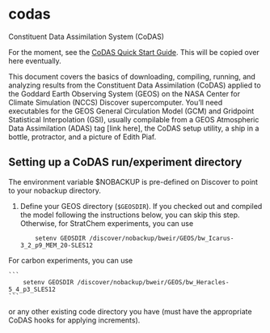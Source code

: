 # codas
Constituent Data Assimilation System (CoDAS)

For the moment, see the [CoDAS Quick Start Guide](https://docs.google.com/document/d/1sJCxe_Z5JTAU28Yfen4U7j75EIMQnNhmLModc4ZN1ek/edit?usp=sharing). This will be copied over here eventually.

This document covers the basics of downloading, compiling, running, and analyzing results from the Constituent Data Assimilation (CoDAS) applied to the Goddard Earth Observing System (GEOS) on the NASA Center for Climate Simulation (NCCS) Discover supercomputer. You’ll need executables for the GEOS General Circulation Model (GCM) and Gridpoint Statistical Interpolation (GSI), usually compilable from a GEOS Atmospheric Data Assimilation (ADAS) tag [link here], the CoDAS setup utility, a ship in a bottle, protractor, and a picture of Edith Piaf.

## Setting up a CoDAS run/experiment directory
The environment variable $NOBACKUP is pre-defined on Discover to point to your nobackup directory.

1. Define your GEOS directory (```$GEOSDIR```). If you checked out and compiled the model following the instructions below, you can skip this step. Otherwise, for StratChem experiments, you can use
    ```
        setenv GEOSDIR /discover/nobackup/bweir/GEOS/bw_Icarus-3_2_p9_MEM_20-SLES12
    ```
For carbon experiments, you can use

    ```
        setenv GEOSDIR /discover/nobackup/bweir/GEOS/bw_Heracles-5_4_p3_SLES12
    ```
or any other existing code directory you have (must have the appropriate CoDAS hooks for applying increments).
